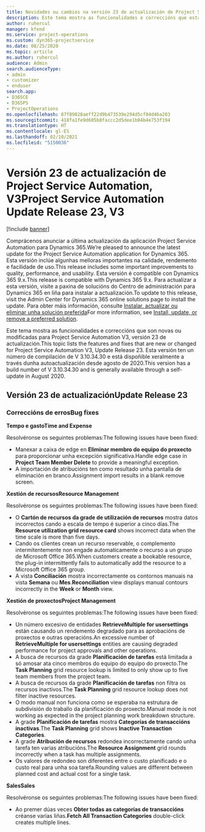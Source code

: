 ```yaml
---
title: Novidades ou cambios na versión 23 de actualización de Project Service Automation, V3
description: Este tema mostra as funcionalidades e correccións que están dispoñibles la versión 23 de actualización de Project Service Automation, V3.
author: ruhercul
manager: kfend
ms.service: project-operations
ms.custom: dyn365-projectservice
ms.date: 08/25/2020
ms.topic: article
ms.author: ruhercul
audience: Admin
search.audienceType:
- admin
- customizer
- enduser
search.app:
- D365CE
- D365PS
- ProjectOperations
ms.openlocfilehash: 87f89828aeff22d9b473539e294d5cf04d46a203
ms.sourcegitcommit: 418fa1fe9d605b8faccc2d5dee1b04b4e753f194
ms.translationtype: HT
ms.contentlocale: gl-ES
ms.lasthandoff: 02/10/2021
ms.locfileid: "5150036"
---
```

# <a name="project-service-automation-update-release-23-v3"></a><span data-ttu-id="9689b-103">Versión 23 de actualización de Project Service Automation, V3</span><span class="sxs-lookup"><span data-stu-id="9689b-103">Project Service Automation Update Release 23, V3</span></span>

[!include [banner](../includes/psa-now-project-operations.md)]

<span data-ttu-id="9689b-104">Comprácenos anunciar a última actualización da aplicación Project Service Automation para Dynamics 365.</span><span class="sxs-lookup"><span data-stu-id="9689b-104">We’re pleased to announce the latest update for the Project Service Automation application for Dynamics 365.</span></span> <span data-ttu-id="9689b-105">Esta versión inclúe algunhas melloras importantes na calidade, rendemento e facilidade de uso.</span><span class="sxs-lookup"><span data-stu-id="9689b-105">This release includes some important improvements to quality, performance, and usability.</span></span> <span data-ttu-id="9689b-106">Esta versión é compatible con Dynamics 365 9.x.</span><span class="sxs-lookup"><span data-stu-id="9689b-106">This release is compatible with Dynamics 365 9.x.</span></span> <span data-ttu-id="9689b-107">Para actualizar a esta versión, visite a paxina de solucións do Centro de administración para Dynamics 365 en liña para instalar a actualización.</span><span class="sxs-lookup"><span data-stu-id="9689b-107">To update to this release, visit the Admin Center for Dynamics 365 online solutions page to install the update.</span></span> <span data-ttu-id="9689b-108">Para obter máis información, consulte [Instalar, actualizar ou eliminar unha solución preferida](https://docs.microsoft.com/power-platform/admin/install-remove-preferred-solution)</span><span class="sxs-lookup"><span data-stu-id="9689b-108">For more information, see [Install, update, or remove a preferred solution](https://docs.microsoft.com/power-platform/admin/install-remove-preferred-solution).</span></span>

<span data-ttu-id="9689b-109">Este tema mostra as funcionalidades e correccións que son novas ou modificadas para Project Service Automation V3, versión 23 de actualización.</span><span class="sxs-lookup"><span data-stu-id="9689b-109">This topic lists the features and fixes that are new or changed for Project Service Automation V3, Update Release 23.</span></span> <span data-ttu-id="9689b-110">Esta versión ten un número de compilación de V 3.10.34.30 e está dispoñible xeralmente a través dunha autoactualización desde agosto de 2020.</span><span class="sxs-lookup"><span data-stu-id="9689b-110">This version has a build number of V 3.10.34.30 and is generally available through a self-update in August 2020.</span></span>

## <a name="update-release-23"></a><span data-ttu-id="9689b-111">Versión 23 de actualización</span><span class="sxs-lookup"><span data-stu-id="9689b-111">Update Release 23</span></span>

### <a name="bug-fixes"></a><span data-ttu-id="9689b-112">Correccións de erros</span><span class="sxs-lookup"><span data-stu-id="9689b-112">Bug fixes</span></span>

<span data-ttu-id="9689b-113">**Tempo e gasto**</span><span class="sxs-lookup"><span data-stu-id="9689b-113">**Time and Expense**</span></span>

<span data-ttu-id="9689b-114">Resolvéronse os seguintes problemas:</span><span class="sxs-lookup"><span data-stu-id="9689b-114">The following issues have been fixed:</span></span>
- <span data-ttu-id="9689b-115">Manexar a caixa de edge en **Eliminar membro do equipo do proxecto** para proporcionar unha excepción significativa.</span><span class="sxs-lookup"><span data-stu-id="9689b-115">Handle edge case in **Project Team Member Delete** to provide a meaningful exception.</span></span>
- <span data-ttu-id="9689b-116">A importación de atribucións ten como resultado unha pantalla de eliminación en branco.</span><span class="sxs-lookup"><span data-stu-id="9689b-116">Assignment import results in a blank remove screen.</span></span>

<span data-ttu-id="9689b-117">**Xestión de recursos**</span><span class="sxs-lookup"><span data-stu-id="9689b-117">**Resource Management**</span></span>

<span data-ttu-id="9689b-118">Resolvéronse os seguintes problemas:</span><span class="sxs-lookup"><span data-stu-id="9689b-118">The following issues have been fixed:</span></span>

- <span data-ttu-id="9689b-119">O **Cartón de recursos da grade de utilización de recursos** mostra datos incorrectos cando a escala de tempo é superior a cinco días.</span><span class="sxs-lookup"><span data-stu-id="9689b-119">The **Resource utilization grid resource card** shows incorrect data when the time scale is more than five days.</span></span>
- <span data-ttu-id="9689b-120">Cando os clientes crean un recurso reservable, o complemento intermitentemente non engade automaticamente o recurso a un grupo de Microsoft Office 365.</span><span class="sxs-lookup"><span data-stu-id="9689b-120">When customers create a bookable resource, the plug-in intermittently fails to automatically add the resource to a Microsoft Office 365 group.</span></span>
- <span data-ttu-id="9689b-121">A vista **Conciliación** mostra incorrectamente os contornos manuais na vista **Semana** ou **Mes**.</span><span class="sxs-lookup"><span data-stu-id="9689b-121">**Reconciliation** view displays manual contours incorrectly in the **Week** or **Month** view.</span></span>

<span data-ttu-id="9689b-122">**Xestión de proxectos**</span><span class="sxs-lookup"><span data-stu-id="9689b-122">**Project Management**</span></span>

<span data-ttu-id="9689b-123">Resolvéronse os seguintes problemas:</span><span class="sxs-lookup"><span data-stu-id="9689b-123">The following issues have been fixed:</span></span>

- <span data-ttu-id="9689b-124">Un número excesivo de entidades **RetrieveMultiple for usersettings** están causando un rendemento degradado para as aprobacións de proxectos e outras operacións.</span><span class="sxs-lookup"><span data-stu-id="9689b-124">An excessive number of **RetrieveMultiple for usersettings** entities are causing degraded performance for project approvals and other operations.</span></span>
- <span data-ttu-id="9689b-125">A busca de recursos da grade **Planificación de tarefas** está limitada a só amosar ata cinco membros do equipo do equipo do proxecto.</span><span class="sxs-lookup"><span data-stu-id="9689b-125">The **Task Planning** grid resource lookup is limited to only show up to five team members from the project team.</span></span> 
- <span data-ttu-id="9689b-126">A busca de recursos da grade **Planificación de tarefas** non filtra os recursos inactivos.</span><span class="sxs-lookup"><span data-stu-id="9689b-126">The **Task Planning** grid resource lookup does not filter inactive resources.</span></span>
- <span data-ttu-id="9689b-127">O modo manual non funciona como se esperaba na estrutura de subdivisión do traballo da planificación do proxecto.</span><span class="sxs-lookup"><span data-stu-id="9689b-127">Manual mode is not working as expected in the project planning work breakdown structure.</span></span>
- <span data-ttu-id="9689b-128">A grade **Planificación de tarefas** mostra **Categorías de transaccións inactivas**.</span><span class="sxs-lookup"><span data-stu-id="9689b-128">The **Task Planning** grid shows **Inactive Transaction Categories**.</span></span>
- <span data-ttu-id="9689b-129">A grade **Atribución de recursos** redondea incorrectamente cando unha tarefa ten varias atribucións.</span><span class="sxs-lookup"><span data-stu-id="9689b-129">The **Resource Assignment** grid rounds incorrectly when a task has multiple assignments.</span></span>
- <span data-ttu-id="9689b-130">Os valores de redondeo son diferentes entre o custo planificado e o custo real para unha soa tarefa.</span><span class="sxs-lookup"><span data-stu-id="9689b-130">Rounding values are different between planned cost and actual cost for a single task.</span></span>

<span data-ttu-id="9689b-131">**Sales**</span><span class="sxs-lookup"><span data-stu-id="9689b-131">**Sales**</span></span>

<span data-ttu-id="9689b-132">Resolvéronse os seguintes problemas:</span><span class="sxs-lookup"><span data-stu-id="9689b-132">The following issues have been fixed:</span></span>

- <span data-ttu-id="9689b-133">Ao premer dúas veces **Obter todas as categorías de transaccións** créanse varias liñas.</span><span class="sxs-lookup"><span data-stu-id="9689b-133">**Fetch All Transaction Categories** double-click creates multiple lines.</span></span>
